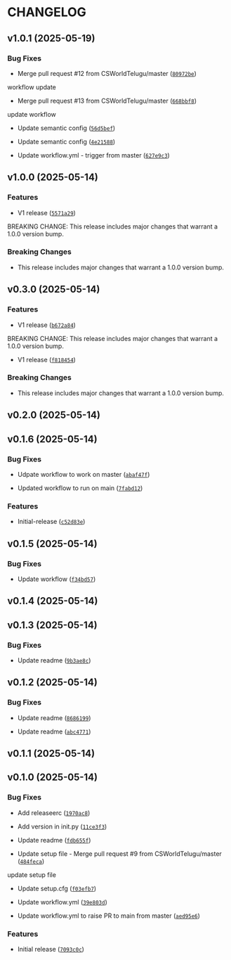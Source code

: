 # CHANGELOG


## v1.0.1 (2025-05-19)

### Bug Fixes

- Merge pull request #12 from CSWorldTelugu/master
  ([`80972be`](https://github.com/mindfiredigital/python-fm-dapi-weaver/commit/80972bec897dae440dfd3f9e73f197eac2744507))

workflow update

- Merge pull request #13 from CSWorldTelugu/master
  ([`668bbf8`](https://github.com/mindfiredigital/python-fm-dapi-weaver/commit/668bbf86c55fd72f0bdd008e114e4ec069854e1d))

update workflow

- Update semantic config
  ([`56d5bef`](https://github.com/mindfiredigital/python-fm-dapi-weaver/commit/56d5befc6a4575f7be0a26b04624123b8eb20f31))

- Update semantic config
  ([`4e21588`](https://github.com/mindfiredigital/python-fm-dapi-weaver/commit/4e2158867b32a34ee2fcbe4d9a162e4f4d6ec54d))

- Update workflow.yml - trigger from master
  ([`627e9c3`](https://github.com/mindfiredigital/python-fm-dapi-weaver/commit/627e9c3f7bce92e9a19b2cc84149bbe2881e71a7))


## v1.0.0 (2025-05-14)

### Features

- V1 release
  ([`5571a29`](https://github.com/mindfiredigital/python-fm-dapi-weaver/commit/5571a29b11d303501ad76e5688e31891f5e481b7))

BREAKING CHANGE: This release includes major changes that warrant a 1.0.0 version bump.

### Breaking Changes

- This release includes major changes that warrant a 1.0.0 version bump.


## v0.3.0 (2025-05-14)

### Features

- V1 release
  ([`b672a84`](https://github.com/mindfiredigital/python-fm-dapi-weaver/commit/b672a8466d7299287ccf9c7b1035a7632c855da6))

BREAKING CHANGE: This release includes major changes that warrant a 1.0.0 version bump.

- V1 release
  ([`f818454`](https://github.com/mindfiredigital/python-fm-dapi-weaver/commit/f81845470a669a45607caa3d7de299785f66bca3))

### Breaking Changes

- This release includes major changes that warrant a 1.0.0 version bump.


## v0.2.0 (2025-05-14)


## v0.1.6 (2025-05-14)

### Bug Fixes

- Udpate workflow to work on master
  ([`abaf47f`](https://github.com/mindfiredigital/python-fm-dapi-weaver/commit/abaf47fc07eee8ebcc726cb07b8fd396fa7e6a25))

- Updated workflow to run on main
  ([`7fabd12`](https://github.com/mindfiredigital/python-fm-dapi-weaver/commit/7fabd12172e7c61dcdaff628a51b15399bd3b47e))

### Features

- Initial-release
  ([`c52d83e`](https://github.com/mindfiredigital/python-fm-dapi-weaver/commit/c52d83e554934b8428dd3b0bf2f9cb00b6f4f5d5))


## v0.1.5 (2025-05-14)

### Bug Fixes

- Update workflow
  ([`f34bd57`](https://github.com/mindfiredigital/python-fm-dapi-weaver/commit/f34bd5724941817782111dda6089021b540292e7))


## v0.1.4 (2025-05-14)


## v0.1.3 (2025-05-14)

### Bug Fixes

- Update readme
  ([`9b3ae8c`](https://github.com/mindfiredigital/python-fm-dapi-weaver/commit/9b3ae8c64351ed6cd10d8d9b46cd9f9ee9c44688))


## v0.1.2 (2025-05-14)

### Bug Fixes

- Update readme
  ([`8686199`](https://github.com/mindfiredigital/python-fm-dapi-weaver/commit/8686199110eb74b222ef940f1ce400d0ccecd448))

- Update readme
  ([`abc4771`](https://github.com/mindfiredigital/python-fm-dapi-weaver/commit/abc4771319e1912b51fc02255f2936fcc8092ce9))


## v0.1.1 (2025-05-14)


## v0.1.0 (2025-05-14)

### Bug Fixes

- Add releaseerc
  ([`1970ac8`](https://github.com/mindfiredigital/python-fm-dapi-weaver/commit/1970ac8c22c9164e76147855ebe2a8904c8534f6))

- Add version in init.py
  ([`11ce3f3`](https://github.com/mindfiredigital/python-fm-dapi-weaver/commit/11ce3f33ae8d513eea5229ee1ff54c233e71cfbe))

- Update readme
  ([`fdb655f`](https://github.com/mindfiredigital/python-fm-dapi-weaver/commit/fdb655f6d68fa201bcf90c7615cedff41e60c478))

- Update setup file - Merge pull request #9 from CSWorldTelugu/master
  ([`484feca`](https://github.com/mindfiredigital/python-fm-dapi-weaver/commit/484fecaab3536242e846f3e65e5b4c94058f0f03))

update setup file

- Update setup.cfg
  ([`f03efb7`](https://github.com/mindfiredigital/python-fm-dapi-weaver/commit/f03efb72d7278c84189eec94536720d0e1beb55b))

- Update workflow.yml
  ([`39e803d`](https://github.com/mindfiredigital/python-fm-dapi-weaver/commit/39e803d95b5f80e8b1f319bcf90328c6f466a712))

- Update workflow.yml to raise PR to main from master
  ([`aed95e6`](https://github.com/mindfiredigital/python-fm-dapi-weaver/commit/aed95e6cf095dc811ccfcc9592a99aa4517719e3))

### Features

- Initial release
  ([`7093c0c`](https://github.com/mindfiredigital/python-fm-dapi-weaver/commit/7093c0c0e17ab7883208549989192b9988f17634))
